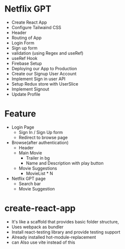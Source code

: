 # Netflix GPT

- Create React App
- Configure Tailwaind CSS
- Header
- Routing of App
- Login Form
- Sign up form
- validation (using Regex and useRef)
- useRef Hook
- Firebase Setup
- Deploying our App to Production
- Create our Signup User Account
- Implement Sign in user API
- Setup Redux store with UserSlice
- Implement Signout
- Update Profile


# Feature

- Login Page
  - Sign In / Sign Up form
  - Redirect to browse page
- Browse(after authentication)
  - Header
  - Main Movie
    - Trailer in bg
    - Name and Description with play button
  - Movie Suggestions
    - MovieList \* N
- Netflix GPT page
  - Search bar
  - Movie Suggestion

# create-react-app

- It's like a scaffold that provides basic folder structure,
- Uses webpack as bundler
- Install react-testing library and provide testing support
- Already installed hot-module-replacement
- can Also use vite instead of this
